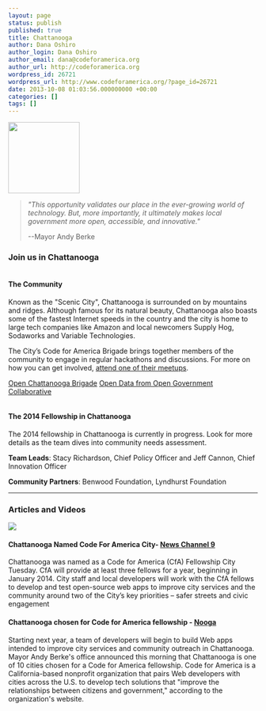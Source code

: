 ```yaml
---
layout: page
status: publish
published: true
title: Chattanooga
author: Dana Oshiro
author_login: Dana Oshiro
author_email: dana@codeforamerica.org
author_url: http://codeforamerica.org
wordpress_id: 26721
wordpress_url: http://www.codeforamerica.org/?page_id=26721
date: 2013-10-08 01:03:56.000000000 +00:00
categories: []
tags: []
---
```

<div class="text-and-picture">
<div class="picture"><img alt="" src="http://www.codeforamerica.org/wp-content/uploads/2013/10/chattanooga_logo1.jpg" width="144" height="144" /></div>
<blockquote><em>"This opportunity validates our place in the ever-growing world of technology. But, more importantly, it ultimately makes local government more open, accessible, and innovative."</em>

--Mayor Andy Berke</blockquote>
</div>
<div class="clearfix"></div>
<h3>Join us in Chattanooga</h3>
<div class="text-and-picture">
<div class="picture"><a href="http://www.meetup.com/cfabrigade/Chattanooga-TN"><img alt="" src="http://www.codeforamerica.org/wp-content/uploads/2013/10/chattanooga_brigade.jpg" /></a></div>
<h4>The Community</h4>
Known as the "Scenic City", Chattanooga is surrounded on by mountains and ridges. Although famous for its natural beauty, Chattanooga also boasts some of the fastest Internet speeds in the country and the city is home to large tech companies like Amazon and local newcomers Supply Hog, Sodaworks and Variable Technologies.

The City’s Code for America Brigade brings together members of the community to engage in regular hackathons and discussions. For more on how you can get involved, <a href="http://www.meetup.com/cfabrigade/Chattanooga-TN/">attend one of their meetups</a>.
<p class="link-block"><a href="http://www.meetup.com/cfabrigade/Chattanooga-TN/">Open Chattanooga Brigade</a>
<a href="http://opendata.chattlibrary.org/">Open Data from Open Government Collaborative</a></p>

</div>
<div class="text-and-picture">
<div class="picture"><img alt="" src="http://www.codeforamerica.org/wp-content/uploads/2013/10/chattanooga_fellowship.jpg" /></div>
<h4>The 2014 Fellowship in Chattanooga</h4>
The 2014 fellowship in Chattanooga is currently in progress. Look for more details as the team dives into community needs assessment.

<b>Team Leads</b>: Stacy Richardson, Chief Policy Officer and Jeff Cannon, Chief Innovation Officer

<b>Community Partners</b>: Benwood Foundation, Lyndhurst Foundation

</div>

<hr />

<h3>Articles and Videos</h3>
<div class="picture-and-text">
<div class="picture"><a href="http://www.newschannel9.com/news/top-stories/stories/chattanooga-named-code-america-city-7496.shtml"><img src="http://www.codeforamerica.org/wp-content/uploads/2013/10/chattanooga_press1.jpg"></a></div>
<h4>Chattanooga Named Code For America City- <a href="http://www.newschannel9.com/news/top-stories/stories/chattanooga-named-code-america-city-7496.shtml">News Channel 9</a></h4>
Chattanooga was named as a Code for America (CfA) Fellowship City Tuesday. CfA will provide at least three fellows for a year, beginning in January 2014. City staff and local developers will work with the CfA fellows to develop and test open-source web apps to improve city services and the community around two of the City’s key priorities – safer streets and civic engagement</div>
<div class="picture-and-text">
<div class="picture"><a href="http://www.nooga.com/163864/chattanooga-chosen-for-code-for-america-fellowship/"><img alt="" src="http://www.codeforamerica.org/wp-content/uploads/2013/10/chattanooga_press2.jpg" /></a></div>
<h4>Chattanooga chosen for Code for America fellowship - <a href="http://www.nooga.com/163864/chattanooga-chosen-for-code-for-america-fellowship/">Nooga</a></h4>
Starting next year, a team of developers will begin to build Web apps intended to improve city services and community outreach in Chattanooga.
Mayor Andy Berke's office announced this morning that Chattanooga is one of 10 cities chosen for a Code for America fellowship. Code for America is a California-based nonprofit organization that pairs Web developers with cities across the U.S. to develop tech solutions that "improve the relationships between citizens and government," according to the organization's website.

</div>
